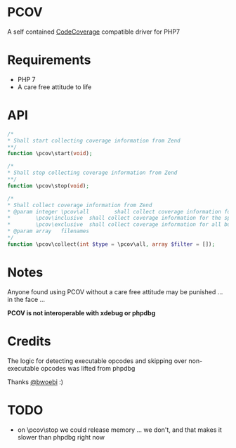PCOV
====

A self contained [CodeCoverage](https://github.com/sebastianbergmann/php-code-coverage) compatible driver for PHP7

Requirements
============

  * PHP 7
  * A care free attitude to life

API
===

```php
/*
* Shall start collecting coverage information from Zend
**/
function \pcov\start(void);

/*
* Shall stop collecting coverage information from Zend
**/
function \pcov\stop(void);

/*
* Shall collect coverage information from Zend
* @param integer \pcov\all        shall collect coverage information for all files
*		 \pcov\inclusive  shall collect coverage information for the specified files
*		 \pcov\exclusive  shall collect coverage information for all but the specified files
* @param array   filenames
*/
function \pcov\collect(int $type = \pcov\all, array $filter = []);
```

Notes
=====

Anyone found using PCOV without a care free attitude may be punished ... in the face ...

__PCOV is not interoperable with xdebug or phpdbg__

Credits
=======

The logic for detecting executable opcodes and skipping over non-executable opcodes was lifted from phpdbg

Thanks [@bwoebi](https://github.com/bwoebi) :)

TODO
====

  * on \pcov\stop we could release memory ... we don't, and that makes it slower than phpdbg right now
